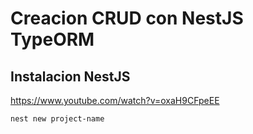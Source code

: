 # **Creacion CRUD con NestJS TypeORM**

## Instalacion NestJS
https://www.youtube.com/watch?v=oxaH9CFpeEE
```npm
nest new project-name

```


